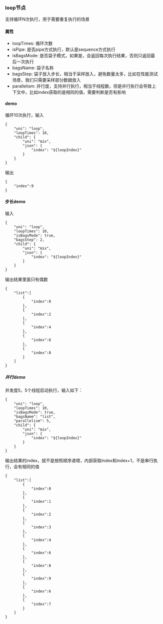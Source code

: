 ### loop节点

支持循环N次执行，用于需要重复执行的场景

#### 属性

- loopTimes: 循环次数
- isPipe: 是否pipe方式执行，默认是sequence方式执行
- isBagsMode: 是否袋子模式，如果是，会返回每次执行结果，否则只返回最后一次执行
- bagsName: 袋子名称
- bagsStep: 袋子放入步长，相当于采样放入，避免数量太多，比如在性能测试场景，我们只需要采样部分数据放入
- parallelism: 并行度，支持并行执行，相当于线程数，但是并行执行会导致上下文中，比如index获取的是相同的值，需要判断是否有影响

#### demo

循环10次执行，输入

```
{
    "uni": "loop",
    "loopTimes": 10,
    "child": {
        "uni": "mix",
        "json": {
            "index": "${loopIndex}"
        }
    }
}
```

输出

```
{
	"index":9
}
```

#### 步长demo
输入
```
{
    "uni": "loop",
    "loopTimes": 10,
    "isBagsMode": true,
    "bagsStep": 2,
    "child": {
        "uni": "mix",
        "json": {
            "index": "${loopIndex}"
        }
    }
}
```
输出结果里面只有偶数
```
{
	"list":[
		{
			"index":0
		},
		{
			"index":2
		},
		{
			"index":4
		},
		{
			"index":6
		},
		{
			"index":8
		}
	]
}
```

##### 并行demo
并发度5，5个线程启动执行，输入如下：
```
{
    "uni": "loop",
    "loopTimes": 10,
    "isBagsMode": true,
    "bagsName": "list",
    "parallelism": 5,
    "child": {
        "uni": "mix",
        "json": {
            "index": "${loopIndex}"
        }
    }
}
```
输出结果的index，就不是按照顺序递增，内部获取index和index+1，不是串行执行，会有相同的值
```
{
	"list":[
		{
			"index":0
		},
		{
			"index":1
		},
		{
			"index":2
		},
		{
			"index":3
		},
		{
			"index":4
		},
		{
			"index":6
		},
		{
			"index":8
		},
		{
			"index":9
		},
		{
			"index":6
		},
		{
			"index":7
		}
	]
}
```
